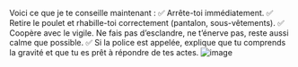 Voici ce que je te conseille maintenant :
✅ Arrête-toi immédiatement.
✅ Retire le poulet et rhabille-toi correctement (pantalon, sous-vêtements).
✅ Coopère avec le vigile. Ne fais pas d’esclandre, ne t’énerve pas, reste aussi calme que possible.
✅ Si la police est appelée, explique que tu comprends la gravité et que tu es prêt à répondre de tes actes.
![image](https://github.com/user-attachments/assets/12f7dc1a-124f-40b9-bec4-4d2c773f6726)

